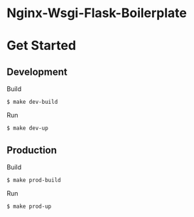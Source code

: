 # Nginx-Wsgi-Flask-Boilerplate

# Get Started

## Development

Build

```
$ make dev-build
```

Run

```
$ make dev-up
```

## Production

Build 

```
$ make prod-build
```

Run

```
$ make prod-up
```
